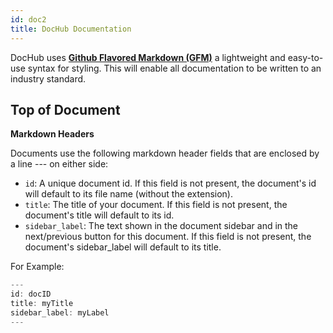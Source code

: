 ```yaml
---
id: doc2
title: DocHub Documentation
---
```

DocHub uses  [**Github Flavored Markdown (GFM)**](https://guides.github.com/features/mastering-markdown/) a lightweight and easy-to-use syntax for styling. This will enable all documentation to be written to an industry standard. 

## Top of Document

**Markdown Headers**

Documents use the following markdown header fields that are enclosed by a line --- on either side:

* `id`: A unique document id. If this field is not present, the document's id will default to its file name (without the extension).
* `title`: The title of your document. If this field is not present, the document's title will default to its id.
* `sidebar_label`: The text shown in the document sidebar and in the next/previous button for this document. If this field is not present, the document's sidebar_label will default to its title.

For Example:

```javascript
---
id: docID
title: myTitle
sidebar_label: myLabel
---
```

